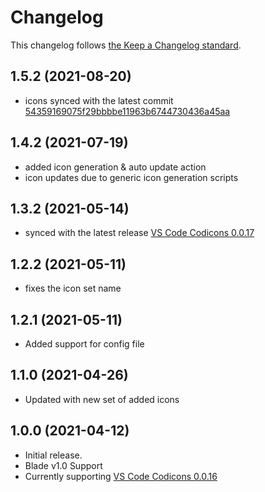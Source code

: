 # Changelog

This changelog follows [the Keep a Changelog standard](https://keepachangelog.com).

## 1.5.2 (2021-08-20)
- icons synced with the latest commit [54359169075f29bbbbe11963b6744730436a45aa](https://github.com/microsoft/vscode-codicons/commit/54359169075f29bbbbe11963b6744730436a45aa)
## 1.4.2 (2021-07-19)
- added icon generation & auto update action
- icon updates due to generic icon generation scripts

## 1.3.2 (2021-05-14)
* synced with the latest release [VS Code Codicons 0.0.17](https://github.com/microsoft/vscode-codicons/releases/tag/0.0.17)

## 1.2.2 (2021-05-11)
* fixes the icon set name

## 1.2.1 (2021-05-11)
* Added support for config file

## 1.1.0 (2021-04-26)
* Updated with new set of added icons

## 1.0.0 (2021-04-12)

* Initial release.
* Blade v1.0 Support
* Currently supporting [VS Code Codicons 0.0.16](https://github.com/microsoft/vscode-codicons/releases/tag/0.0.16)
